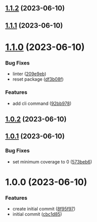 ## [1.1.2](https://github.com/bed-and-breakfast/template-init/compare/v1.1.1...v1.1.2) (2023-06-10)

## [1.1.1](https://github.com/bed-and-breakfast/template-init/compare/v1.1.0...v1.1.1) (2023-06-10)

# [1.1.0](https://github.com/bed-and-breakfast/template-init/compare/v1.0.2...v1.1.0) (2023-06-10)


### Bug Fixes

* linter ([209e9eb](https://github.com/bed-and-breakfast/template-init/commit/209e9eb4c7724a7b62d39e70f5b78f2d0db24010))
* reset package ([df3b08f](https://github.com/bed-and-breakfast/template-init/commit/df3b08ff8e36507cd7344c3a51d0d4b7ea626b4a))


### Features

* add cli command ([92bb978](https://github.com/bed-and-breakfast/template-init/commit/92bb978d6746a596167aa904f4df0a9ff3e4baf3))

## [1.0.2](https://github.com/bed-and-breakfast/template-init/compare/v1.0.1...v1.0.2) (2023-06-10)

## [1.0.1](https://github.com/bed-and-breakfast/template-init/compare/v1.0.0...v1.0.1) (2023-06-10)


### Bug Fixes

* set minimum coverage to 0 ([573beb6](https://github.com/bed-and-breakfast/template-init/commit/573beb6f8bafff095ba3accaa9c101eecf40de11))

# 1.0.0 (2023-06-10)


### Features

* create initial commit ([8f95f97](https://github.com/bed-and-breakfast/template-init/commit/8f95f977f4c2e54c8d8a79110e20bbd8e6d21449))
* initial commit ([cbc1d85](https://github.com/bed-and-breakfast/template-init/commit/cbc1d85b09e21b6f89b5c6ff1617a7e3a9936e36))
